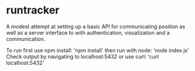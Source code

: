 runtracker
==========

A modest attempt at setting up a basic API for communicating position as well as a server interface to with authentication, visualization and a communication.

To run first use npm install:
'npm install'
then run with node:
'node index.js'
Check output by navigating to localhost:5432 or use curl:
'curl localhost:5432'

